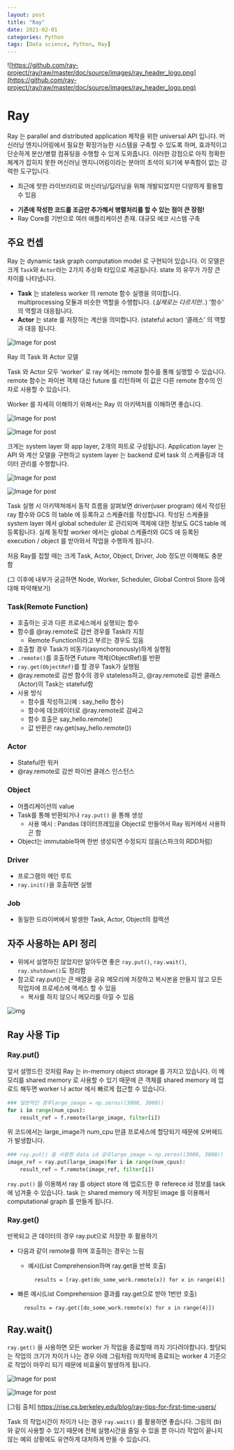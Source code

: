 ```yaml
---
layout: post
title: "Ray"
date: 2021-02-01
categories: Python
tags: [Data science, Python, Ray]
---
```




![https://github.com/ray-project/ray/raw/master/doc/source/images/ray_header_logo.png](https://github.com/ray-project/ray/raw/master/doc/source/images/ray_header_logo.png)

# **Ray**

Ray 는 parallel and distributed application 제작을 위한 universal API 입니다. 머신러닝 엔지니어링에서 필요한 확장가능한 시스템을 구축할 수 있도록 하며, 효과적이고 단순하게 분산/병렬 컴퓨팅을 수행할 수 있게 도와줍니다. 이러한 강점으로 아직 정확한 체계가 잡히지 못한 머신러닝 엔지니어링이라는 분야의 초석이 되기에 부족함이 없는 강력한 도구입니다.

* 최근에 핫한 라이브러리로 머신러닝/딥러닝을 위해 개발되었지만 다양하게 활용할 수 있음


- **기존에 작성한 코드를 조금만 추가해서 병렬처리를 할 수 있는 점이 큰 장점!**
- Ray Core를 기반으로 여러 애플리케이션 존재. 대규모 에코 시스템 구축



## 주요 컨셉

Ray 는 dynamic task graph computation model 로 구현되어 있습니다. 이 모델은 크게 `Task`와 `Actor`라는 2가지 추상화 타입으로 제공됩니다. state 의 유무가 가장 큰 차이를 나타냅니다.

- **Task** 는 stateless worker 의 remote 함수 실행을 의미합니다.
  multiprocessing 모듈과 비슷한 역할을 수행합니다. (*실제로는 다르지만..*)
  ‘함수’ 의 역할과 대응됩니다.
- **Actor** 는 state 를 저장하는 계산을 의미합니다. (stateful actor)
  ‘클래스’ 의 역할과 대응 됩니다.

![Image for post](https://miro.medium.com/max/912/1*MzYuFLOweAecNZM55O4D8g.png)

Ray 의 Task 와 Actor 모델

Task 와 Actor 모두 ‘worker’ 로 ray 에서는 remote 함수를 통해 실행할 수 있습니다. remote 함수는 파이썬 객체 대신 future 를 리턴하며 이 값은 다른 remote 함수의 인자로 사용할 수 있습니다.

Worker 를 자세히 이해하기 위해서는 Ray 의 아키텍처를 이해하면 좋습니다.

![Image for post](https://miro.medium.com/max/60/1*cePq2cihNA8tq9w4BcxOHQ.png?q=20)

![Image for post](https://miro.medium.com/max/862/1*cePq2cihNA8tq9w4BcxOHQ.png)

크게는 system layer 와 app layer, 2개의 파트로 구성됩니다. Application layer 는 API 와 계산 모델을 구현하고 system layer 는 backend 로써 task 의 스케쥴링과 데이터 관리를 수행합니다.

![Image for post](https://miro.medium.com/max/60/1*x7okQq0KSIqOUMpogH6MzQ.png?q=20)

![Image for post](https://miro.medium.com/max/641/1*x7okQq0KSIqOUMpogH6MzQ.png)

Task 실행 시 아키텍쳐에서 동작 흐름을 살펴보면 driver(user program) 에서 작성된 ray 함수와 GCS 의 table 에 등록하고 스케쥴러를 작성합니다. 작성된 스케쥴을 system layer 에서 global scheduler 로 관리되며 객체에 대한 정보도 GCS table 에 등록됩니다. 실제 동작할 worker 에서는 global 스케쥴러와 GCS 에 등록된 execution / object 를 받아와서 작업을 수행하게 됩니다.



 처음 Ray를 접할 때는 크게 Task, Actor, Object, Driver, Job 정도만 이해해도 충분함

(그 이후에 내부가 궁금하면 Node, Worker, Scheduler, Global Control Store 등에 대해 파악해보기)



### Task(Remote Function)

- 호출하는 곳과 다른 프로세스에서 실행되는 함수
- 함수를 @ray.remote로 감싼 경우를 Task라 지칭
  - Remote Function이라고 부르는 경우도 있음
- 호출할 경우 Task가 비동기(asynchoronously)하게 실행됨
- `.remote()`를 호출하면 Future 객체(ObjectRef)를 반환
- `ray.get(ObjectRef)`를 할 경우 Task가 실행됨
- @ray.remote로 감싼 함수의 경우 stateless하고, @ray.remote로 감싼 클래스(Actor)의 Task는 stateful함
- 사용 방식
  - 함수를 작성하고(예 : say_hello 함수)
  - 함수에 데코레이터로 @ray.remote로 감싸고
  - 함수 호출은 say_hello.remote()
  - 값 반환은 ray.get(say_hello.remote())



### Actor

- Stateful한 워커
- @ray.remote로 감싼 파이썬 클래스 인스턴스



### Object

- 어플리케이션의 value
- Task를 통해 반환되거나 `ray.put()` 을 통해 생성
  - 사용 예시 : Pandas 데이터프레임을 Object로 만들어서 Ray 워커에서 사용하곤 함
- Object는 immutable하며 한번 생성되면 수정되지 않음(스파크의 RDD처럼)



### Driver

- 프로그램의 메인 루트
- `ray.init()`을 호출하면 실행



### Job

- 동일한 드라이버에서 발생한 Task, Actor, Object의 컬렉션





## 자주 사용하는 API 정리

  

- 위에서 설명하진 않았지만 알아두면 좋은 `ray.put()`, `ray.wait()`, `ray.shutdown()`도 정리함
- 참고로 ray.put()는 큰 배열을 공유 메모리에 저장하고 복사본을 만들지 않고 모든 작업자에 프로세스에 액세스 할 수 있음
  - 복사를 하지 않으니 메모리를 아낄 수 있음

![img](https://www.dropbox.com/s/1pnke3phden1f70/%EC%8A%A4%ED%81%AC%EB%A6%B0%EC%83%B7%202021-01-03%20%EC%98%A4%ED%9B%84%204.17.36.png?raw=1)





## Ray 사용 Tip

### Ray.put()

앞서 설명드린 것처럼 Ray 는 in-memory object storage 를 가지고 있습니다. 이 메모리를 shared memory 로 사용할 수 있기 때문에 큰 객체를 shared memory 에 업로드 해두면 worker 나 actor 에서 빠르게 접근할 수 있습니다.

```python
### 일반적인 경우large_image = np.zeros((3000, 3000))
for i in range(num_cpus):
    result_ref = f.remote(large_image, filter[i])
```

위 코드에서는 large_image가 num_cpu 만큼 프로세스에 할당되기 때문에 오버헤드가 발생합니다.

```python
### ray.put() 을 사용한 data id 공유large_image = np.zeros((3000, 3000))
image_ref = ray.put(large_image)for i in range(num_cpus):
    result_ref = f.remote(image_ref, filter[i])
```

`ray.put()` 을 이용해서 ray 를 object store 에 업로드한 후 referece id 정보를 task 에 넘겨줄 수 있습니다. task 는 shared memory 에 저장된 image 를 이용해서 computational graph 를 만들게 됩니다.



### Ray.get()

반복되고 큰 데이터의 경우 ray.put으로 저장한 후 활용하기

- 다음과 같이 remote를 하며 호출하는 경우는 느림

  - 예시(List Comprehension하며 ray.get을 반복 호출)

    ```
      results = [ray.get(do_some_work.remote(x)) for x in range(4)]
    ```

- 빠른 예시(List Comprehension 결과를 ray.get으로 받아 1번만 호출)

  ```
    results = ray.get([do_some_work.remote(x) for x in range(4)])
  ```



## Ray.wait()

`ray.get()` 을 사용하면 모든 worker 가 작업을 종료할때 까지 기다려야합니다. 할당되는 작업의 크기가 차이가 나는 경우 아래 그림처럼 마지막에 종료되는 worker 4 기준으로 작업이 마무리 되기 때문에 비효율이 발생하게 됩니다.

![Image for post](https://miro.medium.com/max/60/0*qrHSfE71UUbFrmH6?q=20)

![Image for post](https://miro.medium.com/max/518/0*qrHSfE71UUbFrmH6)

[그림 출처] https://rise.cs.berkeley.edu/blog/ray-tips-for-first-time-users/

Task 의 작업시간이 차이가 나는 경우 `ray.wait()` 를 활용하면 좋습니다. 그림의 (b) 와 같이 사용할 수 있기 때문에 전체 실행시간을 줄일 수 있을 뿐 아니라 작업이 끝나지 않는 예외 상황에도 유연하게 대처하게 만들 수 있습니다.



